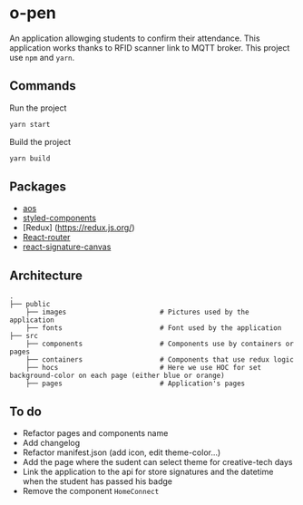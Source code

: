 # o-pen

An application allowging students to confirm their attendance. This application works thanks to RFID scanner link to MQTT broker.
This project use `npm` and `yarn`.

## Commands

Run the project
```bash
yarn start
```

Build the project
```bash
yarn build
```

## Packages

* [aos](https://michalsnik.github.io/aos/)
* [styled-components](https://styled-components.com/)
* [Redux] (https://redux.js.org/)
* [React-router](https://reacttraining.com/react-router/web/guides/quick-start)
* [react-signature-canvas](https://github.com/agilgur5/react-signature-canvas)

## Architecture

```
.
├── public
    ├── images                       # Pictures used by the application
    ├── fonts                        # Font used by the application
├── src
    ├── components                   # Components use by containers or pages
    ├── containers                   # Components that use redux logic
    ├── hocs                         # Here we use HOC for set background-color on each page (either blue or orange)
    ├── pages                        # Application's pages
```

## To do

* Refactor pages and components name
* Add changelog
* Refactor manifest.json (add icon, edit theme-color...)
* Add the page where the sudent can select theme for creative-tech days
* Link the application to the api for store signatures and the datetime when the student has passed his badge
* Remove the component `HomeConnect`